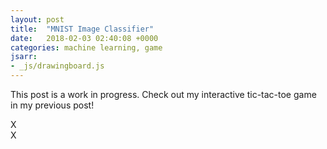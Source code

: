```yaml
---
layout: post
title:  "MNIST Image Classifier"
date:   2018-02-03 02:40:08 +0000
categories: machine learning, game
jsarr:
- _js/drawingboard.js
---
```


<html>
<body class = 'post2'>
    <p>This post is a work in progress. Check out my interactive tic-tac-toe game in my previous post!</p>
    <div class = 'post2 board'>
        <div class='cell' data-indx = "0" >X</div>
        <div class='cell' data-indx = "1" >X</div>
        <div class='cell' data-indx = "2" ></div>
        <div class='cell' data-indx = "3" ></div>
        <div class='cell' data-indx = "4" ></div>
        <div class='cell' data-indx = "5" ></div>
        <div class='cell' data-indx = "6" ></div>
        <div class='cell' data-indx = "7" ></div>
        <div class='cell' data-indx = "8" ></div>
        <div class='cell' data-indx = "9" ></div>
        <div class='cell' data-indx = "10" ></div>
        <div class='cell' data-indx = "11" ></div>
        <div class='cell' data-indx = "12" ></div>
        <div class='cell' data-indx = "13" ></div>
        <div class='cell' data-indx = "14" ></div>
        <div class='cell' data-indx = "15" ></div>
        <div class='cell' data-indx = "16" ></div>
        <div class='cell' data-indx = "17" ></div>
        <div class='cell' data-indx = "18" ></div>
        <div class='cell' data-indx = "19" ></div>
        <div class='cell' data-indx = "20" ></div>
        <div class='cell' data-indx = "21" ></div>
        <div class='cell' data-indx = "22" ></div>
        <div class='cell' data-indx = "23" ></div>
        <div class='cell' data-indx = "24" ></div>
        <div class='cell' data-indx = "25" ></div>
        <div class='cell' data-indx = "26" ></div>
        <div class='cell' data-indx = "27" ></div>
        <div class='cell' data-indx = "28" ></div>
        <div class='cell' data-indx = "29" ></div>
        <div class='cell' data-indx = "30" ></div>
        <div class='cell' data-indx = "31" ></div>
        <div class='cell' data-indx = "32" ></div>
        <div class='cell' data-indx = "33" ></div>
        <div class='cell' data-indx = "34" ></div>
        <div class='cell' data-indx = "35" ></div>
        <div class='cell' data-indx = "36" ></div>
        <div class='cell' data-indx = "37" ></div>
        <div class='cell' data-indx = "38" ></div>
        <div class='cell' data-indx = "39" ></div>
        <div class='cell' data-indx = "40" ></div>
        <div class='cell' data-indx = "41" ></div>
        <div class='cell' data-indx = "42" ></div>
        <div class='cell' data-indx = "43" ></div>
        <div class='cell' data-indx = "44" ></div>
        <div class='cell' data-indx = "45" ></div>
        <div class='cell' data-indx = "46" ></div>
        <div class='cell' data-indx = "47" ></div>
        <div class='cell' data-indx = "48" ></div>
        <div class='cell' data-indx = "49" ></div>
        <div class='cell' data-indx = "50" ></div>
        <div class='cell' data-indx = "51" ></div>
        <div class='cell' data-indx = "52" ></div>
        <div class='cell' data-indx = "53" ></div>
        <div class='cell' data-indx = "54" ></div>
        <div class='cell' data-indx = "55" ></div>
        <div class='cell' data-indx = "56" ></div>
        <div class='cell' data-indx = "57" ></div>
        <div class='cell' data-indx = "58" ></div>
        <div class='cell' data-indx = "59" ></div>
        <div class='cell' data-indx = "60" ></div>
        <div class='cell' data-indx = "61" ></div>
        <div class='cell' data-indx = "62" ></div>
        <div class='cell' data-indx = "63" ></div>
        <div class='cell' data-indx = "64" ></div>
        <div class='cell' data-indx = "65" ></div>
        <div class='cell' data-indx = "66" ></div>
        <div class='cell' data-indx = "67" ></div>
        <div class='cell' data-indx = "68" ></div>
        <div class='cell' data-indx = "69" ></div>
        <div class='cell' data-indx = "70" ></div>
        <div class='cell' data-indx = "71" ></div>
        <div class='cell' data-indx = "72" ></div>
        <div class='cell' data-indx = "73" ></div>
        <div class='cell' data-indx = "74" ></div>
        <div class='cell' data-indx = "75" ></div>
        <div class='cell' data-indx = "76" ></div>
        <div class='cell' data-indx = "77" ></div>
        <div class='cell' data-indx = "78" ></div>
        <div class='cell' data-indx = "79" ></div>
        <div class='cell' data-indx = "80" ></div>
        <div class='cell' data-indx = "81" ></div>
        <div class='cell' data-indx = "82" ></div>
        <div class='cell' data-indx = "83" ></div>
        <div class='cell' data-indx = "84" ></div>
        <div class='cell' data-indx = "85" ></div>
        <div class='cell' data-indx = "86" ></div>
        <div class='cell' data-indx = "87" ></div>
        <div class='cell' data-indx = "88" ></div>
        <div class='cell' data-indx = "89" ></div>
        <div class='cell' data-indx = "90" ></div>
        <div class='cell' data-indx = "91" ></div>
        <div class='cell' data-indx = "92" ></div>
        <div class='cell' data-indx = "93" ></div>
        <div class='cell' data-indx = "94" ></div>
        <div class='cell' data-indx = "95" ></div>
        <div class='cell' data-indx = "96" ></div>
        <div class='cell' data-indx = "97" ></div>
        <div class='cell' data-indx = "98" ></div>
        <div class='cell' data-indx = "99" ></div>
        <div class='cell' data-indx = "100" ></div>
        <div class='cell' data-indx = "102" ></div>
        <div class='cell' data-indx = "103" ></div>
        <div class='cell' data-indx = "104" ></div>
        <div class='cell' data-indx = "105" ></div>
        <div class='cell' data-indx = "106" ></div>
        <div class='cell' data-indx = "107" ></div>
        <div class='cell' data-indx = "108" ></div>
        <div class='cell' data-indx = "109" ></div>
        <div class='cell' data-indx = "110" ></div>
        <div class='cell' data-indx = "111" ></div>
        <div class='cell' data-indx = "112" ></div>
        <div class='cell' data-indx = "113" ></div>
        <div class='cell' data-indx = "114" ></div>
        <div class='cell' data-indx = "115" ></div>
        <div class='cell' data-indx = "116" ></div>
        <div class='cell' data-indx = "117" ></div>
        <div class='cell' data-indx = "118" ></div>
        <div class='cell' data-indx = "119" ></div>
        <div class='cell' data-indx = "120" ></div>
        <div class='cell' data-indx = "121" ></div>
        <div class='cell' data-indx = "122" ></div>
        <div class='cell' data-indx = "123" ></div>
        <div class='cell' data-indx = "124" ></div>
        <div class='cell' data-indx = "125" ></div>
        <div class='cell' data-indx = "126" ></div>
        <div class='cell' data-indx = "127" ></div>
        <div class='cell' data-indx = "128" ></div>
        <div class='cell' data-indx = "129" ></div>
        <div class='cell' data-indx = "130" ></div>
        <div class='cell' data-indx = "131" ></div>
        <div class='cell' data-indx = "132" ></div>
        <div class='cell' data-indx = "133" ></div>
        <div class='cell' data-indx = "134" ></div>
        <div class='cell' data-indx = "135" ></div>
        <div class='cell' data-indx = "136" ></div>
        <div class='cell' data-indx = "137" ></div>
        <div class='cell' data-indx = "138" ></div>
        <div class='cell' data-indx = "139" ></div>
        <div class='cell' data-indx = "140" ></div>
        <div class='cell' data-indx = "141" ></div>
        <div class='cell' data-indx = "142" ></div>
        <div class='cell' data-indx = "143" ></div>
        <div class='cell' data-indx = "144" ></div>
        <div class='cell' data-indx = "145" ></div>
        <div class='cell' data-indx = "146" ></div>
        <div class='cell' data-indx = "147" ></div>
        <div class='cell' data-indx = "148" ></div>
        <div class='cell' data-indx = "149" ></div>
        <div class='cell' data-indx = "150" ></div>
        <div class='cell' data-indx = "151" ></div>
        <div class='cell' data-indx = "152" ></div>
        <div class='cell' data-indx = "153" ></div>
        <div class='cell' data-indx = "154" ></div>
        <div class='cell' data-indx = "155" ></div>
        <div class='cell' data-indx = "156" ></div>
        <div class='cell' data-indx = "157" ></div>
        <div class='cell' data-indx = "158" ></div>
        <div class='cell' data-indx = "159" ></div>
        <div class='cell' data-indx = "160" ></div>
        <div class='cell' data-indx = "161" ></div>
        <div class='cell' data-indx = "162" ></div>
        <div class='cell' data-indx = "163" ></div>
        <div class='cell' data-indx = "164" ></div>
        <div class='cell' data-indx = "165" ></div>
        <div class='cell' data-indx = "166" ></div>
        <div class='cell' data-indx = "167" ></div>
        <div class='cell' data-indx = "168" ></div>
        <div class='cell' data-indx = "169" ></div>
        <div class='cell' data-indx = "170" ></div>
        <div class='cell' data-indx = "171" ></div>
        <div class='cell' data-indx = "172" ></div>
        <div class='cell' data-indx = "173" ></div>
        <div class='cell' data-indx = "174" ></div>
        <div class='cell' data-indx = "175" ></div>
        <div class='cell' data-indx = "176" ></div>
        <div class='cell' data-indx = "177" ></div>
        <div class='cell' data-indx = "178" ></div>
        <div class='cell' data-indx = "179" ></div>
        <div class='cell' data-indx = "180" ></div>
        <div class='cell' data-indx = "181" ></div>
        <div class='cell' data-indx = "182" ></div>
        <div class='cell' data-indx = "183" ></div>
        <div class='cell' data-indx = "184" ></div>
        <div class='cell' data-indx = "185" ></div>
        <div class='cell' data-indx = "186" ></div>
        <div class='cell' data-indx = "187" ></div>
        <div class='cell' data-indx = "188" ></div>
        <div class='cell' data-indx = "189" ></div>
        <div class='cell' data-indx = "190" ></div>
        <div class='cell' data-indx = "191" ></div>
        <div class='cell' data-indx = "192" ></div>
        <div class='cell' data-indx = "193" ></div>
        <div class='cell' data-indx = "194" ></div>
        <div class='cell' data-indx = "195" ></div>
        <div class='cell' data-indx = "196" ></div>
        <div class='cell' data-indx = "197" ></div>
        <div class='cell' data-indx = "198" ></div>
        <div class='cell' data-indx = "199" ></div>
        <div class='cell' data-indx = "200" ></div>
        <div class='cell' data-indx = "201" ></div>
        <div class='cell' data-indx = "202" ></div>
        <div class='cell' data-indx = "203" ></div>
        <div class='cell' data-indx = "204" ></div>
        <div class='cell' data-indx = "205" ></div>
        <div class='cell' data-indx = "206" ></div>
        <div class='cell' data-indx = "207" ></div>
        <div class='cell' data-indx = "208" ></div>
        <div class='cell' data-indx = "209" ></div>
        <div class='cell' data-indx = "210" ></div>
        <div class='cell' data-indx = "211" ></div>
        <div class='cell' data-indx = "212" ></div>
        <div class='cell' data-indx = "213" ></div>
        <div class='cell' data-indx = "214" ></div>
        <div class='cell' data-indx = "215" ></div>
        <div class='cell' data-indx = "216" ></div>
        <div class='cell' data-indx = "217" ></div>
        <div class='cell' data-indx = "218" ></div>
        <div class='cell' data-indx = "219" ></div>
        <div class='cell' data-indx = "220" ></div>
        <div class='cell' data-indx = "221" ></div>
        <div class='cell' data-indx = "222" ></div>
        <div class='cell' data-indx = "223" ></div>
        <div class='cell' data-indx = "224" ></div>
        <div class='cell' data-indx = "225" ></div>
        <div class='cell' data-indx = "226" ></div>
        <div class='cell' data-indx = "227" ></div>
        <div class='cell' data-indx = "228" ></div>
        <div class='cell' data-indx = "229" ></div>
        <div class='cell' data-indx = "230" ></div>
        <div class='cell' data-indx = "231" ></div>
        <div class='cell' data-indx = "232" ></div>
        <div class='cell' data-indx = "233" ></div>
        <div class='cell' data-indx = "234" ></div>
        <div class='cell' data-indx = "235" ></div>
        <div class='cell' data-indx = "236" ></div>
        <div class='cell' data-indx = "237" ></div>
        <div class='cell' data-indx = "238" ></div>
        <div class='cell' data-indx = "239" ></div>
        <div class='cell' data-indx = "240" ></div>
        <div class='cell' data-indx = "241" ></div>
        <div class='cell' data-indx = "242" ></div>
        <div class='cell' data-indx = "243" ></div>
        <div class='cell' data-indx = "244" ></div>
        <div class='cell' data-indx = "245" ></div>
        <div class='cell' data-indx = "246" ></div>
        <div class='cell' data-indx = "247" ></div>
        <div class='cell' data-indx = "248" ></div>
        <div class='cell' data-indx = "249" ></div>
        <div class='cell' data-indx = "250" ></div>
        <div class='cell' data-indx = "251" ></div>
        <div class='cell' data-indx = "252" ></div>
        <div class='cell' data-indx = "253" ></div>
        <div class='cell' data-indx = "254" ></div>
        <div class='cell' data-indx = "255" ></div>
        <div class='cell' data-indx = "256" ></div>
        <div class='cell' data-indx = "257" ></div>
        <div class='cell' data-indx = "258" ></div>
        <div class='cell' data-indx = "259" ></div>
        <div class='cell' data-indx = "260" ></div>
        <div class='cell' data-indx = "261" ></div>
        <div class='cell' data-indx = "262" ></div>
        <div class='cell' data-indx = "263" ></div>
        <div class='cell' data-indx = "264" ></div>
        <div class='cell' data-indx = "265" ></div>
        <div class='cell' data-indx = "266" ></div>
        <div class='cell' data-indx = "267" ></div>
        <div class='cell' data-indx = "268" ></div>
        <div class='cell' data-indx = "269" ></div>
        <div class='cell' data-indx = "270" ></div>
        <div class='cell' data-indx = "271" ></div>
        <div class='cell' data-indx = "272" ></div>
        <div class='cell' data-indx = "273" ></div>
        <div class='cell' data-indx = "274" ></div>
        <div class='cell' data-indx = "275" ></div>
        <div class='cell' data-indx = "276" ></div>
        <div class='cell' data-indx = "277" ></div>
        <div class='cell' data-indx = "278" ></div>
        <div class='cell' data-indx = "279" ></div>
        <div class='cell' data-indx = "280" ></div>
        <div class='cell' data-indx = "281" ></div>
        <div class='cell' data-indx = "282" ></div>
        <div class='cell' data-indx = "283" ></div>
        <div class='cell' data-indx = "284" ></div>
        <div class='cell' data-indx = "285" ></div>
        <div class='cell' data-indx = "286" ></div>
        <div class='cell' data-indx = "287" ></div>
        <div class='cell' data-indx = "288" ></div>
        <div class='cell' data-indx = "289" ></div>
        <div class='cell' data-indx = "290" ></div>
        <div class='cell' data-indx = "291" ></div>
        <div class='cell' data-indx = "292" ></div>
        <div class='cell' data-indx = "293" ></div>
        <div class='cell' data-indx = "294" ></div>
        <div class='cell' data-indx = "295" ></div>
        <div class='cell' data-indx = "296" ></div>
        <div class='cell' data-indx = "297" ></div>
        <div class='cell' data-indx = "298" ></div>
        <div class='cell' data-indx = "299" ></div>
        <div class='cell' data-indx = "300" ></div>
        <div class='cell' data-indx = "301" ></div>
        <div class='cell' data-indx = "302" ></div>
        <div class='cell' data-indx = "303" ></div>
        <div class='cell' data-indx = "304" ></div>
        <div class='cell' data-indx = "305" ></div>
        <div class='cell' data-indx = "306" ></div>
        <div class='cell' data-indx = "307" ></div>
        <div class='cell' data-indx = "308" ></div>
        <div class='cell' data-indx = "309" ></div>
        <div class='cell' data-indx = "310" ></div>
        <div class='cell' data-indx = "311" ></div>
        <div class='cell' data-indx = "312" ></div>
        <div class='cell' data-indx = "313" ></div>
        <div class='cell' data-indx = "314" ></div>
        <div class='cell' data-indx = "315" ></div>
        <div class='cell' data-indx = "316" ></div>
        <div class='cell' data-indx = "317" ></div>
        <div class='cell' data-indx = "318" ></div>
        <div class='cell' data-indx = "319" ></div>
        <div class='cell' data-indx = "320" ></div>
        <div class='cell' data-indx = "321" ></div>
        <div class='cell' data-indx = "322" ></div>
        <div class='cell' data-indx = "323" ></div>
        <div class='cell' data-indx = "324" ></div>
        <div class='cell' data-indx = "325" ></div>
        <div class='cell' data-indx = "326" ></div>
        <div class='cell' data-indx = "327" ></div>
        <div class='cell' data-indx = "328" ></div>
        <div class='cell' data-indx = "329" ></div>
        <div class='cell' data-indx = "330" ></div>
        <div class='cell' data-indx = "331" ></div>
        <div class='cell' data-indx = "332" ></div>
        <div class='cell' data-indx = "333" ></div>
        <div class='cell' data-indx = "334" ></div>
        <div class='cell' data-indx = "335" ></div>
        <div class='cell' data-indx = "336" ></div>
        <div class='cell' data-indx = "337" ></div>
        <div class='cell' data-indx = "338" ></div>
        <div class='cell' data-indx = "339" ></div>
        <div class='cell' data-indx = "340" ></div>
        <div class='cell' data-indx = "341" ></div>
        <div class='cell' data-indx = "342" ></div>
        <div class='cell' data-indx = "343" ></div>
        <div class='cell' data-indx = "344" ></div>
        <div class='cell' data-indx = "345" ></div>
        <div class='cell' data-indx = "346" ></div>
        <div class='cell' data-indx = "347" ></div>
        <div class='cell' data-indx = "348" ></div>
        <div class='cell' data-indx = "349" ></div>
        <div class='cell' data-indx = "350" ></div>
        <div class='cell' data-indx = "351" ></div>
        <div class='cell' data-indx = "352" ></div>
        <div class='cell' data-indx = "353" ></div>
        <div class='cell' data-indx = "354" ></div>
        <div class='cell' data-indx = "355" ></div>
        <div class='cell' data-indx = "356" ></div>
        <div class='cell' data-indx = "357" ></div>
        <div class='cell' data-indx = "358" ></div>
        <div class='cell' data-indx = "359" ></div>
        <div class='cell' data-indx = "360" ></div>
        <div class='cell' data-indx = "361" ></div>
        <div class='cell' data-indx = "362" ></div>
        <div class='cell' data-indx = "363" ></div>
        <div class='cell' data-indx = "364" ></div>
        <div class='cell' data-indx = "365" ></div>
        <div class='cell' data-indx = "366" ></div>
        <div class='cell' data-indx = "367" ></div>
        <div class='cell' data-indx = "368" ></div>
        <div class='cell' data-indx = "369" ></div>
        <div class='cell' data-indx = "370" ></div>
        <div class='cell' data-indx = "371" ></div>
        <div class='cell' data-indx = "372" ></div>
        <div class='cell' data-indx = "373" ></div>
        <div class='cell' data-indx = "374" ></div>
        <div class='cell' data-indx = "375" ></div>
        <div class='cell' data-indx = "376" ></div>
        <div class='cell' data-indx = "377" ></div>
        <div class='cell' data-indx = "378" ></div>
        <div class='cell' data-indx = "379" ></div>
        <div class='cell' data-indx = "380" ></div>
        <div class='cell' data-indx = "381" ></div>
        <div class='cell' data-indx = "382" ></div>
        <div class='cell' data-indx = "383" ></div>
        <div class='cell' data-indx = "384" ></div>
        <div class='cell' data-indx = "385" ></div>
        <div class='cell' data-indx = "386" ></div>
        <div class='cell' data-indx = "387" ></div>
        <div class='cell' data-indx = "388" ></div>
        <div class='cell' data-indx = "389" ></div>
        <div class='cell' data-indx = "390" ></div>
        <div class='cell' data-indx = "391" ></div>
        <div class='cell' data-indx = "392" ></div>
        <div class='cell' data-indx = "393" ></div>
        <div class='cell' data-indx = "394" ></div>
        <div class='cell' data-indx = "395" ></div>
        <div class='cell' data-indx = "396" ></div>
        <div class='cell' data-indx = "397" ></div>
        <div class='cell' data-indx = "398" ></div>
        <div class='cell' data-indx = "399" ></div>
        <div class='cell' data-indx = "400" ></div>
        <div class='cell' data-indx = "401" ></div>
        <div class='cell' data-indx = "402" ></div>
        <div class='cell' data-indx = "403" ></div>
        <div class='cell' data-indx = "404" ></div>
        <div class='cell' data-indx = "405" ></div>
        <div class='cell' data-indx = "406" ></div>
        <div class='cell' data-indx = "407" ></div>
        <div class='cell' data-indx = "408" ></div>
        <div class='cell' data-indx = "409" ></div>
        <div class='cell' data-indx = "410" ></div>
        <div class='cell' data-indx = "411" ></div>
        <div class='cell' data-indx = "412" ></div>
        <div class='cell' data-indx = "413" ></div>
        <div class='cell' data-indx = "414" ></div>
        <div class='cell' data-indx = "415" ></div>
        <div class='cell' data-indx = "416" ></div>
        <div class='cell' data-indx = "417" ></div>
        <div class='cell' data-indx = "418" ></div>
        <div class='cell' data-indx = "419" ></div>
        <div class='cell' data-indx = "420" ></div>
        <div class='cell' data-indx = "421" ></div>
        <div class='cell' data-indx = "422" ></div>
        <div class='cell' data-indx = "423" ></div>
        <div class='cell' data-indx = "424" ></div>
        <div class='cell' data-indx = "425" ></div>
        <div class='cell' data-indx = "426" ></div>
        <div class='cell' data-indx = "427" ></div>
        <div class='cell' data-indx = "428" ></div>
        <div class='cell' data-indx = "429" ></div>
        <div class='cell' data-indx = "430" ></div>
        <div class='cell' data-indx = "431" ></div>
        <div class='cell' data-indx = "432" ></div>
        <div class='cell' data-indx = "433" ></div>
        <div class='cell' data-indx = "434" ></div>
        <div class='cell' data-indx = "435" ></div>
        <div class='cell' data-indx = "436" ></div>
        <div class='cell' data-indx = "437" ></div>
        <div class='cell' data-indx = "438" ></div>
        <div class='cell' data-indx = "439" ></div>
        <div class='cell' data-indx = "440" ></div>
        <div class='cell' data-indx = "441" ></div>
        <div class='cell' data-indx = "442" ></div>
        <div class='cell' data-indx = "443" ></div>
        <div class='cell' data-indx = "444" ></div>
        <div class='cell' data-indx = "445" ></div>
        <div class='cell' data-indx = "446" ></div>
        <div class='cell' data-indx = "447" ></div>
        <div class='cell' data-indx = "448" ></div>
        <div class='cell' data-indx = "449" ></div>
        <div class='cell' data-indx = "450" ></div>
        <div class='cell' data-indx = "451" ></div>
        <div class='cell' data-indx = "452" ></div>
        <div class='cell' data-indx = "453" ></div>
        <div class='cell' data-indx = "454" ></div>
        <div class='cell' data-indx = "455" ></div>
        <div class='cell' data-indx = "456" ></div>
        <div class='cell' data-indx = "457" ></div>
        <div class='cell' data-indx = "458" ></div>
        <div class='cell' data-indx = "459" ></div>
        <div class='cell' data-indx = "460" ></div>
        <div class='cell' data-indx = "461" ></div>
        <div class='cell' data-indx = "462" ></div>
        <div class='cell' data-indx = "463" ></div>
        <div class='cell' data-indx = "464" ></div>
        <div class='cell' data-indx = "465" ></div>
        <div class='cell' data-indx = "466" ></div>
        <div class='cell' data-indx = "467" ></div>
        <div class='cell' data-indx = "468" ></div>
        <div class='cell' data-indx = "469" ></div>
        <div class='cell' data-indx = "470" ></div>
        <div class='cell' data-indx = "471" ></div>
        <div class='cell' data-indx = "472" ></div>
        <div class='cell' data-indx = "473" ></div>
        <div class='cell' data-indx = "474" ></div>
        <div class='cell' data-indx = "475" ></div>
        <div class='cell' data-indx = "476" ></div>
        <div class='cell' data-indx = "477" ></div>
        <div class='cell' data-indx = "478" ></div>
        <div class='cell' data-indx = "479" ></div>
        <div class='cell' data-indx = "480" ></div>
        <div class='cell' data-indx = "481" ></div>
        <div class='cell' data-indx = "482" ></div>
        <div class='cell' data-indx = "483" ></div>
        <div class='cell' data-indx = "484" ></div>
        <div class='cell' data-indx = "485" ></div>
        <div class='cell' data-indx = "486" ></div>
        <div class='cell' data-indx = "487" ></div>
        <div class='cell' data-indx = "488" ></div>
        <div class='cell' data-indx = "489" ></div>
        <div class='cell' data-indx = "490" ></div>
        <div class='cell' data-indx = "491" ></div>
        <div class='cell' data-indx = "492" ></div>
        <div class='cell' data-indx = "493" ></div>
        <div class='cell' data-indx = "494" ></div>
        <div class='cell' data-indx = "495" ></div>
        <div class='cell' data-indx = "496" ></div>
        <div class='cell' data-indx = "497" ></div>
        <div class='cell' data-indx = "498" ></div>
        <div class='cell' data-indx = "499" ></div>
        <div class='cell' data-indx = "500" ></div>
        <div class='cell' data-indx = "501" ></div>
        <div class='cell' data-indx = "502" ></div>
        <div class='cell' data-indx = "503" ></div>
        <div class='cell' data-indx = "504" ></div>
        <div class='cell' data-indx = "505" ></div>
        <div class='cell' data-indx = "506" ></div>
        <div class='cell' data-indx = "507" ></div>
        <div class='cell' data-indx = "508" ></div>
        <div class='cell' data-indx = "509" ></div>
        <div class='cell' data-indx = "510" ></div>
        <div class='cell' data-indx = "511" ></div>
        <div class='cell' data-indx = "512" ></div>
        <div class='cell' data-indx = "513" ></div>
        <div class='cell' data-indx = "514" ></div>
        <div class='cell' data-indx = "515" ></div>
        <div class='cell' data-indx = "516" ></div>
        <div class='cell' data-indx = "517" ></div>
        <div class='cell' data-indx = "518" ></div>
        <div class='cell' data-indx = "519" ></div>
        <div class='cell' data-indx = "520" ></div>
        <div class='cell' data-indx = "521" ></div>
        <div class='cell' data-indx = "522" ></div>
        <div class='cell' data-indx = "523" ></div>
        <div class='cell' data-indx = "524" ></div>
        <div class='cell' data-indx = "525" ></div>
        <div class='cell' data-indx = "526" ></div>
        <div class='cell' data-indx = "527" ></div>
        <div class='cell' data-indx = "528" ></div>
        <div class='cell' data-indx = "529" ></div>
        <div class='cell' data-indx = "530" ></div>
        <div class='cell' data-indx = "531" ></div>
        <div class='cell' data-indx = "532" ></div>
        <div class='cell' data-indx = "533" ></div>
        <div class='cell' data-indx = "534" ></div>
        <div class='cell' data-indx = "535" ></div>
        <div class='cell' data-indx = "536" ></div>
        <div class='cell' data-indx = "537" ></div>
        <div class='cell' data-indx = "538" ></div>
        <div class='cell' data-indx = "539" ></div>
        <div class='cell' data-indx = "540" ></div>
        <div class='cell' data-indx = "541" ></div>
        <div class='cell' data-indx = "542" ></div>
        <div class='cell' data-indx = "543" ></div>
        <div class='cell' data-indx = "544" ></div>
        <div class='cell' data-indx = "545" ></div>
        <div class='cell' data-indx = "546" ></div>
        <div class='cell' data-indx = "547" ></div>
        <div class='cell' data-indx = "548" ></div>
        <div class='cell' data-indx = "549" ></div>
        <div class='cell' data-indx = "550" ></div>
        <div class='cell' data-indx = "551" ></div>
        <div class='cell' data-indx = "552" ></div>
        <div class='cell' data-indx = "553" ></div>
        <div class='cell' data-indx = "554" ></div>
        <div class='cell' data-indx = "555" ></div>
        <div class='cell' data-indx = "556" ></div>
        <div class='cell' data-indx = "557" ></div>
        <div class='cell' data-indx = "558" ></div>
        <div class='cell' data-indx = "559" ></div>
        <div class='cell' data-indx = "560" ></div>
        <div class='cell' data-indx = "561" ></div>
        <div class='cell' data-indx = "562" ></div>
        <div class='cell' data-indx = "563" ></div>
        <div class='cell' data-indx = "564" ></div>
        <div class='cell' data-indx = "565" ></div>
        <div class='cell' data-indx = "566" ></div>
        <div class='cell' data-indx = "567" ></div>
        <div class='cell' data-indx = "568" ></div>
        <div class='cell' data-indx = "569" ></div>
        <div class='cell' data-indx = "570" ></div>
        <div class='cell' data-indx = "571" ></div>
        <div class='cell' data-indx = "572" ></div>
        <div class='cell' data-indx = "573" ></div>
        <div class='cell' data-indx = "574" ></div>
        <div class='cell' data-indx = "575" ></div>
        <div class='cell' data-indx = "576" ></div>
        <div class='cell' data-indx = "577" ></div>
        <div class='cell' data-indx = "578" ></div>
        <div class='cell' data-indx = "579" ></div>
        <div class='cell' data-indx = "580" ></div>
        <div class='cell' data-indx = "581" ></div>
        <div class='cell' data-indx = "582" ></div>
        <div class='cell' data-indx = "583" ></div>
        <div class='cell' data-indx = "584" ></div>
        <div class='cell' data-indx = "585" ></div>
        <div class='cell' data-indx = "586" ></div>
        <div class='cell' data-indx = "587" ></div>
        <div class='cell' data-indx = "588" ></div>
        <div class='cell' data-indx = "589" ></div>
        <div class='cell' data-indx = "590" ></div>
        <div class='cell' data-indx = "591" ></div>
        <div class='cell' data-indx = "592" ></div>
        <div class='cell' data-indx = "593" ></div>
        <div class='cell' data-indx = "594" ></div>
        <div class='cell' data-indx = "595" ></div>
        <div class='cell' data-indx = "596" ></div>
        <div class='cell' data-indx = "597" ></div>
        <div class='cell' data-indx = "598" ></div>
        <div class='cell' data-indx = "599" ></div>
        <div class='cell' data-indx = "600" ></div>
        <div class='cell' data-indx = "601" ></div>
        <div class='cell' data-indx = "602" ></div>
        <div class='cell' data-indx = "603" ></div>
        <div class='cell' data-indx = "604" ></div>
        <div class='cell' data-indx = "605" ></div>
        <div class='cell' data-indx = "606" ></div>
        <div class='cell' data-indx = "607" ></div>
        <div class='cell' data-indx = "608" ></div>
        <div class='cell' data-indx = "609" ></div>
        <div class='cell' data-indx = "610" ></div>
        <div class='cell' data-indx = "611" ></div>
        <div class='cell' data-indx = "612" ></div>
        <div class='cell' data-indx = "613" ></div>
        <div class='cell' data-indx = "614" ></div>
        <div class='cell' data-indx = "615" ></div>
        <div class='cell' data-indx = "616" ></div>
        <div class='cell' data-indx = "617" ></div>
        <div class='cell' data-indx = "618" ></div>
        <div class='cell' data-indx = "619" ></div>
        <div class='cell' data-indx = "620" ></div>
        <div class='cell' data-indx = "621" ></div>
        <div class='cell' data-indx = "622" ></div>
        <div class='cell' data-indx = "623" ></div>
        <div class='cell' data-indx = "624" ></div>
        <div class='cell' data-indx = "625" ></div>
        <div class='cell' data-indx = "626" ></div>
        <div class='cell' data-indx = "627" ></div>
        <div class='cell' data-indx = "628" ></div>
        <div class='cell' data-indx = "629" ></div>
        <div class='cell' data-indx = "630" ></div>
        <div class='cell' data-indx = "631" ></div>
        <div class='cell' data-indx = "632" ></div>
        <div class='cell' data-indx = "633" ></div>
        <div class='cell' data-indx = "634" ></div>
        <div class='cell' data-indx = "635" ></div>
        <div class='cell' data-indx = "636" ></div>
        <div class='cell' data-indx = "637" ></div>
        <div class='cell' data-indx = "638" ></div>
        <div class='cell' data-indx = "639" ></div>
        <div class='cell' data-indx = "640" ></div>
        <div class='cell' data-indx = "641" ></div>
        <div class='cell' data-indx = "642" ></div>
        <div class='cell' data-indx = "643" ></div>
        <div class='cell' data-indx = "644" ></div>
        <div class='cell' data-indx = "645" ></div>
        <div class='cell' data-indx = "646" ></div>
        <div class='cell' data-indx = "647" ></div>
        <div class='cell' data-indx = "648" ></div>
        <div class='cell' data-indx = "649" ></div>
        <div class='cell' data-indx = "650" ></div>
        <div class='cell' data-indx = "651" ></div>
        <div class='cell' data-indx = "652" ></div>
        <div class='cell' data-indx = "653" ></div>
        <div class='cell' data-indx = "654" ></div>
        <div class='cell' data-indx = "655" ></div>
        <div class='cell' data-indx = "656" ></div>
        <div class='cell' data-indx = "657" ></div>
        <div class='cell' data-indx = "658" ></div>
        <div class='cell' data-indx = "659" ></div>
        <div class='cell' data-indx = "660" ></div>
        <div class='cell' data-indx = "661" ></div>
        <div class='cell' data-indx = "662" ></div>
        <div class='cell' data-indx = "663" ></div>
        <div class='cell' data-indx = "664" ></div>
        <div class='cell' data-indx = "665" ></div>
        <div class='cell' data-indx = "666" ></div>
        <div class='cell' data-indx = "667" ></div>
        <div class='cell' data-indx = "668" ></div>
        <div class='cell' data-indx = "669" ></div>
        <div class='cell' data-indx = "670" ></div>
        <div class='cell' data-indx = "671" ></div>
        <div class='cell' data-indx = "672" ></div>
        <div class='cell' data-indx = "673" ></div>
        <div class='cell' data-indx = "674" ></div>
        <div class='cell' data-indx = "675" ></div>
        <div class='cell' data-indx = "676" ></div>
        <div class='cell' data-indx = "677" ></div>
        <div class='cell' data-indx = "678" ></div>
        <div class='cell' data-indx = "679" ></div>
        <div class='cell' data-indx = "680" ></div>
        <div class='cell' data-indx = "681" ></div>
        <div class='cell' data-indx = "682" ></div>
        <div class='cell' data-indx = "683" ></div>
        <div class='cell' data-indx = "684" ></div>
        <div class='cell' data-indx = "685" ></div>
        <div class='cell' data-indx = "686" ></div>
        <div class='cell' data-indx = "687" ></div>
        <div class='cell' data-indx = "688" ></div>
        <div class='cell' data-indx = "689" ></div>
        <div class='cell' data-indx = "690" ></div>
        <div class='cell' data-indx = "691" ></div>
        <div class='cell' data-indx = "692" ></div>
        <div class='cell' data-indx = "693" ></div>
        <div class='cell' data-indx = "694" ></div>
        <div class='cell' data-indx = "695" ></div>
        <div class='cell' data-indx = "696" ></div>
        <div class='cell' data-indx = "697" ></div>
        <div class='cell' data-indx = "698" ></div>
        <div class='cell' data-indx = "699" ></div>
        <div class='cell' data-indx = "700" ></div>
        <div class='cell' data-indx = "701" ></div>
        <div class='cell' data-indx = "702" ></div>
        <div class='cell' data-indx = "703" ></div>
        <div class='cell' data-indx = "704" ></div>
        <div class='cell' data-indx = "705" ></div>
        <div class='cell' data-indx = "706" ></div>
        <div class='cell' data-indx = "707" ></div>
        <div class='cell' data-indx = "708" ></div>
        <div class='cell' data-indx = "709" ></div>
        <div class='cell' data-indx = "710" ></div>
        <div class='cell' data-indx = "711" ></div>
        <div class='cell' data-indx = "712" ></div>
        <div class='cell' data-indx = "713" ></div>
        <div class='cell' data-indx = "714" ></div>
        <div class='cell' data-indx = "715" ></div>
        <div class='cell' data-indx = "716" ></div>
        <div class='cell' data-indx = "717" ></div>
        <div class='cell' data-indx = "718" ></div>
        <div class='cell' data-indx = "719" ></div>
        <div class='cell' data-indx = "720" ></div>
        <div class='cell' data-indx = "721" ></div>
        <div class='cell' data-indx = "722" ></div>
        <div class='cell' data-indx = "723" ></div>
        <div class='cell' data-indx = "724" ></div>
        <div class='cell' data-indx = "725" ></div>
        <div class='cell' data-indx = "726" ></div>
        <div class='cell' data-indx = "727" ></div>
        <div class='cell' data-indx = "728" ></div>
        <div class='cell' data-indx = "729" ></div>
        <div class='cell' data-indx = "730" ></div>
        <div class='cell' data-indx = "731" ></div>
        <div class='cell' data-indx = "732" ></div>
        <div class='cell' data-indx = "733" ></div>
        <div class='cell' data-indx = "734" ></div>
        <div class='cell' data-indx = "735" ></div>
        <div class='cell' data-indx = "736" ></div>
        <div class='cell' data-indx = "737" ></div>
        <div class='cell' data-indx = "738" ></div>
        <div class='cell' data-indx = "739" ></div>
        <div class='cell' data-indx = "740" ></div>
        <div class='cell' data-indx = "741" ></div>
        <div class='cell' data-indx = "742" ></div>
        <div class='cell' data-indx = "743" ></div>
        <div class='cell' data-indx = "744" ></div>
        <div class='cell' data-indx = "745" ></div>
        <div class='cell' data-indx = "746" ></div>
        <div class='cell' data-indx = "747" ></div>
        <div class='cell' data-indx = "748" ></div>
        <div class='cell' data-indx = "749" ></div>
        <div class='cell' data-indx = "750" ></div>
        <div class='cell' data-indx = "751" ></div>
        <div class='cell' data-indx = "752" ></div>
        <div class='cell' data-indx = "753" ></div>
        <div class='cell' data-indx = "754" ></div>
        <div class='cell' data-indx = "755" ></div>
        <div class='cell' data-indx = "756" ></div>
        <div class='cell' data-indx = "757" ></div>
        <div class='cell' data-indx = "758" ></div>
        <div class='cell' data-indx = "759" ></div>
        <div class='cell' data-indx = "760" ></div>
        <div class='cell' data-indx = "761" ></div>
        <div class='cell' data-indx = "762" ></div>
        <div class='cell' data-indx = "763" ></div>
        <div class='cell' data-indx = "764" ></div>
        <div class='cell' data-indx = "765" ></div>
        <div class='cell' data-indx = "766" ></div>
        <div class='cell' data-indx = "767" ></div>
        <div class='cell' data-indx = "768" ></div>
        <div class='cell' data-indx = "769" ></div>
        <div class='cell' data-indx = "770" ></div>
        <div class='cell' data-indx = "771" ></div>
        <div class='cell' data-indx = "772" ></div>
        <div class='cell' data-indx = "773" ></div>
        <div class='cell' data-indx = "774" ></div>
        <div class='cell' data-indx = "775" ></div>
        <div class='cell' data-indx = "776" ></div>
        <div class='cell' data-indx = "777" ></div>
        <div class='cell' data-indx = "778" ></div>
        <div class='cell' data-indx = "779" ></div>
        <div class='cell' data-indx = "780" ></div>
        <div class='cell' data-indx = "781" ></div>
        <div class='cell' data-indx = "782" ></div>
        <div class='cell' data-indx = "783" ></div>
        <div class='cell' data-indx = "784" ></div>
    </div>
</body>
</html>
